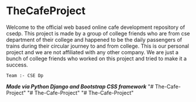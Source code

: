 # TheCafeProject

Welcome to the official web based online cafe development repository of csedp. This project is made by a group of college friends who are from cse department of their college and happened to be the daily passengers of trains during their circular journey to and from college. This is our personal project and we are not affiliated with any other company. We are just a bunch of college friends who worked on this project and tried to make it a success.

    Team :- CSE Dp

<b><i>Made via Python Django and Bootstrap CSS framework</i></b>
"# The-Cafe-Project" 
"# The-Cafe-Project" 
"# The-Cafe-Project" 
